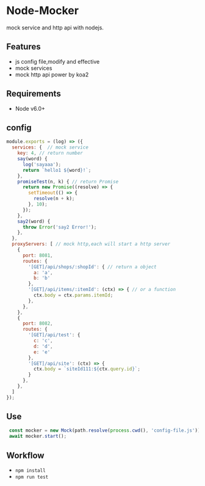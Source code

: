 # Node-Mocker

mock service and http api with nodejs.

## Features

- js config file,modify and effective
- mock services
- mock http api power by koa2

## Requirements

- Node v6.0+

## config

```javascript
module.exports = (log) => ({
  services: {  // mock service
    key: 4, // return number
    say(word) {
      log('sayaaa');
      return `hello1 ${word}!`;
    },
    promiseTest(n, k) { // return Promise
      return new Promise((resolve) => {
        setTimeout(() => {
          resolve(n + k);
        }, 10);
      });
    },
    say2(word) {
      throw Error('say2 Error!');
    },
  },
  proxyServers: [ // mock http,each will start a http server
    {
      port: 8081,
      routes: {
        '[GET]/api/shops/:shopId': { // return a object
          a: 'a',
          b: 'b'
        },
        '[GET]/api/items/:itemId': (ctx) => { // or a function
          ctx.body = ctx.params.itemId;
        },
      },
    },
    {
      port: 8082,
      routes: {
        '[GET]/api/test': {
          c: 'c',
          d: 'd',
          e: 'e'
        },
        '[GET]/api/site': (ctx) => {
          ctx.body = `siteId111:${ctx.query.id}`;
        }
      },
    },
  ]
});
```

## Use

```javascript
 const mocker = new Mock(path.resolve(process.cwd(), 'config-file.js'));  
 await mocker.start();
```

## Workflow

- `npm install`
- `npm run test`